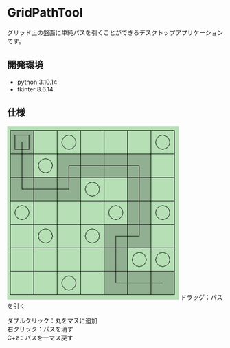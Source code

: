 # GridPathTool
グリッド上の盤面に単純パスを引くことができるデスクトップアプリケーションです。
## 開発環境
- python 3.10.14
- tkinter 8.6.14
## 仕様
<img src="./img/img1.png" width="400px">
ドラッグ：パスを引く  

ダブルクリック：丸をマスに追加  
右クリック：パスを消す  
C+z：パスを一マス戻す  
